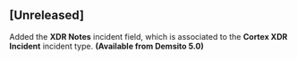 ## [Unreleased]
Added the **XDR Notes** incident field, which is associated to the **Cortex XDR Incident** incident type. **(Available from Demsito 5.0)**
